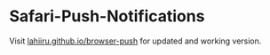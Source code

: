 Safari-Push-Notifications
=========================

Visit [lahiiru.github.io/browser-push](https://lahiiru.github.io/browser-push) for updated and working version.
